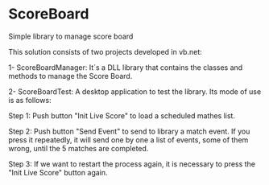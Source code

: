 # ScoreBoard
Simple library to manage score board

This solution consists of two projects developed in vb.net:

1- ScoreBoardManager: It´s a DLL library that contains the classes and methods to manage the Score Board.

2- ScoreBoardTest: A desktop application to test the library. Its mode of use is as follows:

Step 1: Push button "Init Live Score" to load a scheduled mathes list.

Step 2: Push button "Send Event" to send to library a match event. If you press it repeatedly, it will send one by one a list of events, some of them wrong, until the 5 matches are completed.

Step 3: If we want to restart the process again, it is necessary to press the "Init Live Score" button again. 


